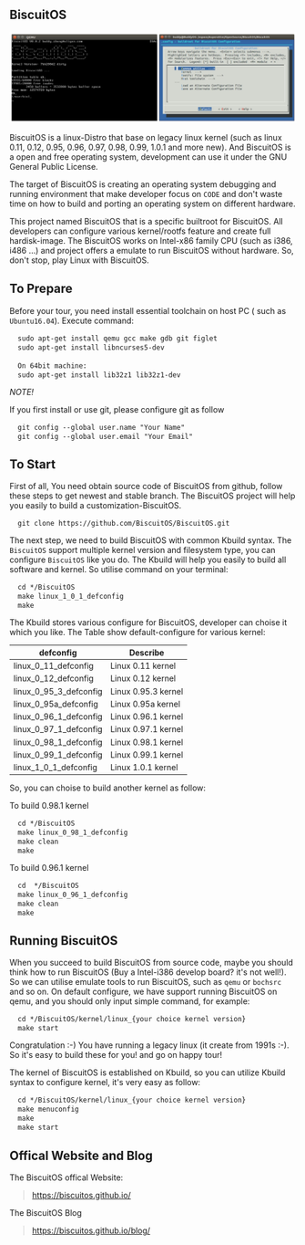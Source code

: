 BiscuitOS
----------------------------------------------

![TOP_PIC](https://github.com/EmulateSpace/PictureSet/blob/master/github/mainmenu.jpg)

BiscuitOS is a linux-Distro that base on legacy linux kernel (such as
linux 0.11, 0.12, 0.95, 0.96, 0.97, 0.98, 0.99, 1.0.1 and more new).
And BiscuitOS is a open and free operating system, development can use
it under the GNU General Public License.

The target of BiscuitOS is creating an operating system debugging and 
running environment that make developer focus on `CODE` and don't
waste time on how to build and porting an operating system on different 
hardware. 

This project named BiscuitOS that is a specific builtroot for BiscuitOS.
All developers can configure various kernel/rootfs feature and create
full hardisk-image. The BiscuitOS works on Intel-x86 family CPU (such
as i386, i486 ...) and project offers a emulate to run BiscuitOS without
hardware. So, don't stop, play Linux with BiscuitOS. 

## To Prepare

  Before your tour, you need install essential toolchain on host PC (
  such as `Ubuntu16.04`). Execute command:

  ```
    sudo apt-get install qemu gcc make gdb git figlet
    sudo apt-get install libncurses5-dev

    On 64bit machine:
    sudo apt-get install lib32z1 lib32z1-dev
  ```
  
  *NOTE!*

  If you first install or use git, please configure git as follow
 
  ```
    git config --global user.name "Your Name"
    git config --global user.email "Your Email"
  ```

## To Start

  First of all, You need obtain source code of BiscuitOS from github, 
  follow these steps to get newest and stable branch. The BiscuitOS
  project will help you easily to build a customization-BiscuitOS.

  ```
    git clone https://github.com/BiscuitOS/BiscuitOS.git
  ```

  The next step, we need to build BiscuitOS with common Kbuild syntax.
  The `BiscuitOS` support multiple kernel version and filesystem type, you
  can configure `BiscuitOS` like you do. The Kbuild will help you easily 
  to build all software and kernel. So utilise command on your terminal:

  ```
    cd */BiscuitOS
    make linux_1_0_1_defconfig
    make
  ```

  The Kbuild stores various configure for BiscuitOS, developer can choise
  it which you like. The Table show default-configure for various kernel:

  |          defconfig          |              Describe              |
  | --------------------------- | ---------------------------------- | 
  | linux_0_11_defconfig        |   Linux 0.11 kernel                |
  | linux_0_12_defconfig        |   Linux 0.12 kernel                |
  | linux_0_95_3_defconfig      |   Linux 0.95.3 kernel              |
  | linux_0_95a_defconfig       |   Linux 0.95a kernel               |
  | linux_0_96_1_defconfig      |   Linux 0.96.1 kernel              |
  | linux_0_97_1_defconfig      |   Linux 0.97.1 kernel              |
  | linux_0_98_1_defconfig      |   Linux 0.98.1 kernel              |
  | linux_0_99_1_defconfig      |   Linux 0.99.1 kernel              |
  | linux_1_0_1_defconfig       |   Linux 1.0.1 kernel               |

  So, you can choise to build another kernel as follow:

  To build 0.98.1 kernel

  ```
    cd */BiscuitOS
    make linux_0_98_1_defconfig
    make clean
    make
  ```
  To build 0.96.1 kernel

  ```
    cd  */BiscuitOS
    make linux_0_96_1_defconfig
    make clean
    make 
  ```

## Running BiscuitOS

  When you succeed to build BiscuitOS from source code, maybe you 
  should think how to run BiscuitOS (Buy a Intel-i386 develop board? it's
  not well!). So we can utilise emulate tools to run BiscuitOS, such as
  `qemu` or `bochsrc` and so on. On default configure, we have support
  running BiscuitOS on qemu, and you should only input simple command,
  for example:

  ```
    cd */BiscuitOS/kernel/linux_{your choice kernel version}
    make start
  ```
  
  Congratulation :-) You have running a legacy linux (it create from 1991s 
  :-). So it's easy to build these for you! and go on happy tour!

  The kernel of BiscuitOS is established on Kbuild, so you can utilize
  Kbuild syntax to configure kernel, it's very easy as follow:

  ```
    cd */BiscuitOS/kernel/linux_{your choice kernel version}
    make menuconfig
    make
    make start
  ```
  
## Offical Website and Blog

  The BiscuitOS offical Website:

  
  > https://biscuitos.github.io/
  

  The BiscuitOS Blog

  > https://biscuitos.github.io/blog/
